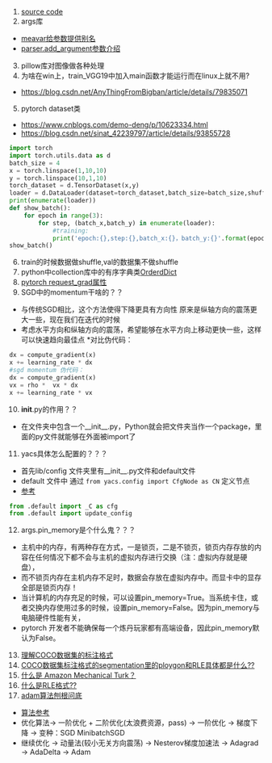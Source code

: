 1. [source code](https://github.com/tensorboy/pytorch_Realtime_Multi-Person_Pose_Estimation)
2. args库
* [meavar给参数提供别名](https://blog.csdn.net/weixin_41803874/article/details/102586362)
* [parser.add_argument参数介绍](https://blog.csdn.net/Samaritan_x/article/details/84146029)
3. pillow库对图像做各种处理
4. 为啥在win上，train_VGG19中加入main函数才能运行而在linux上就不用?
* https://blog.csdn.net/AnyThingFromBigban/article/details/79835071
5. pytorch dataset类
* https://www.cnblogs.com/demo-deng/p/10623334.html 
* https://blog.csdn.net/sinat_42239797/article/details/93855728
```python
import torch
import torch.utils.data as d
batch_size = 4
x = torch.linspace(1,10,10)
y = torch.linspace(10,1,10)
torch_dataset = d.TensorDataset(x,y)
loader = d.DataLoader(dataset=torch_dataset,batch_size=batch_size,shuffle=True,num_workers=2,drop_last=True)
print(enumerate(loader))
def show_batch():
	for epoch in range(3):
		for step, (batch_x,batch_y) in enumerate(loader):
			#training:
			print('epoch:{},step:{},batch_x:{}，batch_y:{}'.format(epoch,step,batch_x,batch_y))
show_batch()
```
6. train的时候数据做shuffle,val的数据集不做shuffle
7. python中collection库中的有序字典类[OrderdDict](https://www.cnblogs.com/notzy/p/9312049.html)
8. [pytorch request_grad属性](https://zhuanlan.zhihu.com/p/85506092)
9. SGD中的momentum干啥的？？
* 与传统SGD相比，这个方法使得下降更具有方向性 原来是纵轴方向的震荡更大一些，现在我们在迭代的时候
* 考虑水平方向和纵轴方向的震荡，希望能够在水平方向上移动更快一些，这样可以快速趋向最佳点
*对比伪代码：
```python
dx = compute_gradient(x)
x += learning_rate * dx 
#sgd momentum 伪代码：
dx = compute_gradient(x)
vx = rho *  vx * dx 
x += learning_rate * vx 
```
10. __init__.py的作用？？
* 在文件夹中包含一个__init__.py，Python就会把文件夹当作一个package，里面的py文件就能够在外面被import了
11. yacs具体怎么配置的？？？
* 首先lib/config 文件夹里有__init__.py文件和default文件
* default 文件中 通过 `from yacs.config import CfgNode as CN` 定义节点
* [参考](https://blog.csdn.net/gefeng1209/article/details/90668882])
```python
from .default import _C as cfg
from .default import update_config
```
12. args.pin_memory是个什么鬼？？？
* 主机中的内存，有两种存在方式，一是锁页，二是不锁页，锁页内存存放的内容在任何情况下都不会与主机的虚拟内存进行交换（注：虚拟内存就是硬盘），
* 而不锁页内存在主机内存不足时，数据会存放在虚拟内存中。而显卡中的显存全部是锁页内存！
* 当计算机的内存充足的时候，可以设置pin_memory=True。当系统卡住，或者交换内存使用过多的时候，设置pin_memory=False。因为pin_memory与电脑硬件性能有关，
* pytorch 开发者不能确保每一个炼丹玩家都有高端设备，因此pin_memory默认为False。
13. [理解COCO数据集的标注格式](https://zhuanlan.zhihu.com/p/29393415)
14. [COCO数据集标注格式的segmentation里的ploygon和RLE具体都是什么??](https://www.zhihu.com/question/267996016)
15. [什么是 Amazon Mechanical Turk？](https://aws.amazon.com/cn/premiumsupport/knowledge-center/mechanical-turk-use-cases/)
16. [什么是RLE格式??](https://blog.csdn.net/wangdongwei0/article/details/83820869)
17. [adam算法刨根问底](https://blog.csdn.net/wfei101/article/details/79938305)
   + [算法参考](https://juejin.im/entry/5983115f6fb9a03c50227fd4)
   + 优化算法-> 一阶优化 + 二阶优化(太浪费资源，pass) -> 一阶优化 -> 梯度下降 -> 变种：SGD  MinibatchSGD 
   + 继续优化 -> 动量法(较小无关方向震荡) -> Nesterov梯度加速法 -> Adagrad -> AdaDelta -> Adam




